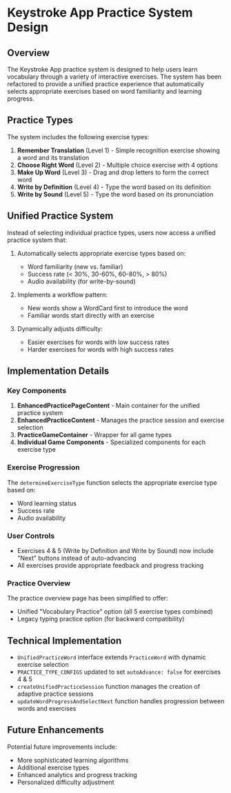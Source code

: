 # Keystroke App Practice System Design

## Overview

The Keystroke App practice system is designed to help users learn vocabulary through a variety of interactive exercises. The system has been refactored to provide a unified practice experience that automatically selects appropriate exercises based on word familiarity and learning progress.

## Practice Types

The system includes the following exercise types:

1. **Remember Translation** (Level 1) - Simple recognition exercise showing a word and its translation
2. **Choose Right Word** (Level 2) - Multiple choice exercise with 4 options
3. **Make Up Word** (Level 3) - Drag and drop letters to form the correct word
4. **Write by Definition** (Level 4) - Type the word based on its definition
5. **Write by Sound** (Level 5) - Type the word based on its pronunciation

## Unified Practice System

Instead of selecting individual practice types, users now access a unified practice system that:

1. Automatically selects appropriate exercise types based on:
   - Word familiarity (new vs. familiar)
   - Success rate (< 30%, 30-60%, 60-80%, > 80%)
   - Audio availability (for write-by-sound)

2. Implements a workflow pattern:
   - New words show a WordCard first to introduce the word
   - Familiar words start directly with an exercise

3. Dynamically adjusts difficulty:
   - Easier exercises for words with low success rates
   - Harder exercises for words with high success rates

## Implementation Details

### Key Components

1. **EnhancedPracticePageContent** - Main container for the unified practice system
2. **EnhancedPracticeContent** - Manages the practice session and exercise selection
3. **PracticeGameContainer** - Wrapper for all game types
4. **Individual Game Components** - Specialized components for each exercise type

### Exercise Progression

The `determineExerciseType` function selects the appropriate exercise type based on:

- Word learning status
- Success rate
- Audio availability

### User Controls

- Exercises 4 & 5 (Write by Definition and Write by Sound) now include "Next" buttons instead of auto-advancing
- All exercises provide appropriate feedback and progress tracking

### Practice Overview

The practice overview page has been simplified to offer:

- Unified "Vocabulary Practice" option (all 5 exercise types combined)
- Legacy typing practice option (for backward compatibility)

## Technical Implementation

- `UnifiedPracticeWord` interface extends `PracticeWord` with dynamic exercise selection
- `PRACTICE_TYPE_CONFIGS` updated to set `autoAdvance: false` for exercises 4 & 5
- `createUnifiedPracticeSession` function manages the creation of adaptive practice sessions
- `updateWordProgressAndSelectNext` function handles progression between words and exercises

## Future Enhancements

Potential future improvements include:

- More sophisticated learning algorithms
- Additional exercise types
- Enhanced analytics and progress tracking
- Personalized difficulty adjustment
